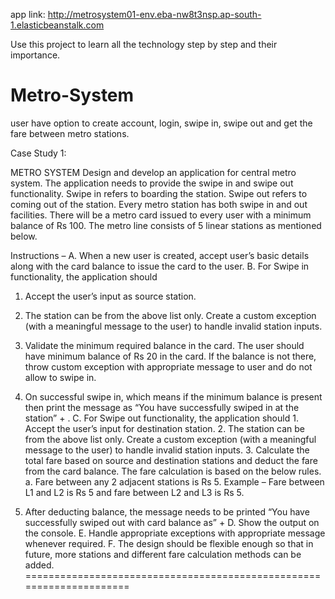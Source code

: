 app link: http://metrosystem01-env.eba-nw8t3nsp.ap-south-1.elasticbeanstalk.com

Use this project to learn all the technology step by step and their importance.

# Metro-System
user have option to create account, login, swipe in, swipe out and get the fare between metro stations.


Case Study 1:

METRO SYSTEM 
Design and develop an application for central metro system. The application needs to provide the swipe in and swipe out functionality.
Swipe in refers to boarding the station. Swipe out refers to coming out of the station. Every metro station has both swipe in and out facilities. There will be a metro card issued to every user with a minimum balance of Rs 100.
The metro line consists of 5 linear stations as mentioned below. 

Instructions –
A. When a new user is created, accept user’s basic details along with the card balance to issue the card to the user.
B. For Swipe in functionality, the application should

1. Accept the user’s input as source station.

2. The station can be from the above list only. Create a custom exception (with a meaningful message to the user) to handle invalid station inputs.

3. Validate the minimum required balance in the card. The user should have minimum balance of Rs 20 in the card. If the balance is not there, throw custom exception with appropriate message to user and do not allow to swipe in.

4. On successful swipe in, which means if the minimum balance is present then print the message as “You have successfully swiped in at the station” + <Source Station Name>.
	C. For Swipe out functionality, the application should
		1. Accept the user’s input for destination station.
		2. The station can be from the above list only. Create a custom exception (with a meaningful message to the user) to handle invalid station inputs.
		3. Calculate the total fare based on source and destination stations and deduct the fare from the card balance. The fare calculation is based on the below rules.
		a. Fare between any 2 adjacent stations is Rs 5. Example – Fare between L1 and L2 is Rs 5 and fare between L2 and L3 is Rs 5.
4. After deducting balance, the message needs to be printed “You have successfully swiped out with card balance as” + <actual card balance>
	D. Show the output on the console.
	E. Handle appropriate exceptions with appropriate message whenever required.
	F. The design should be flexible enough so that in future, more stations and different fare calculation methods can be added.
=====================================================================
